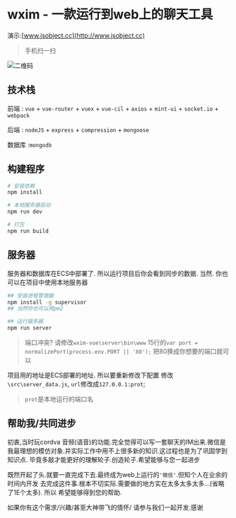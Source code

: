 # wxim - 一款运行到web上的聊天工具

演示:[www.jsobject.cc](http://www.jsobject.cc)

>手机扫一扫

![二维码](https://github.com/Power-kxLee/wxim-vue/blob/master/server/erweima.png)

## 技术栈
前端 : `vue` + `vue-router` + `vuex` + `vue-cil` + `axios` + `mint-ui` + `socket.io` + `webpack`

后端 : `nodeJS` + `express` + `compression`  + `mongoose`

数据库 :`mongodb`


## 构建程序
``` bash
# 安装依赖
npm install

# 本地服务器启动
npm run dev

# 打包
npm run build

```

## 服务器
服务器和数据库在ECS中部署了. 所以运行项目后你会看到同步的数据.
当然. 你也可以在项目中使用本地服务器
```bash
## 安装进程管理器 
npm install -g supervisor
## 当然你也可以用pm2

## 运行服务器
npm run server
```
> 端口冲突? 请修改`wxim-vue\server\bin\www` 15行的`var port = normalizePort(process.env.PORT || '80');`  把80换成你想要的端口就可以

项目用的地址是ECS部署的地址. 所以要重新修改下配置
修改`\src\server_data.js`, `url`修改成`127.0.0.1:prot`; 
> `prot`是本地运行的端口名

## 帮助我/共同进步
初衷,当时玩cordva 音频(语音)的功能.完全觉得可以写一套聊天的IM出来.微信是我最理想的模仿对象.并实际工作中用不上很多新的知识.这过程也是为了巩固学到知识点. 毕竟多敲才能更好的理解轮子.创造轮子.希望能够与您一起进步

既然开起了头.就要一直完成下去.最终成为web上运行的`'微信'`.但知个人在业余的时间内开发 去完成这件事.根本不切实际.需要做的地方实在太多太多太多...(省略了1E个太多). 所以 希望能够得到您的帮助.

如果你有这个需求/兴趣/甚至大神带飞的情怀/ 请参与我们一起开发.感谢

